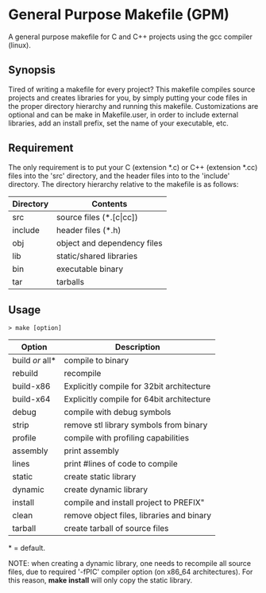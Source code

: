 # General Purpose Makefile (GPM)

A general purpose makefile for C and C++ projects using the gcc compiler (linux).

## Synopsis
Tired of writing a makefile for every project? This makefile compiles source projects and creates libraries for you, by simply putting your code files in the proper directory hierarchy and running this makefile. Customizations are optional and can be make in Makefile.user, in order to include external libraries, add an install prefix, set the name of your executable, etc.

## Requirement
The only requirement is to put your C (extension \*.c) or C++ (extension \*.cc) files into the 'src' directory, and the header files into to the 'include' directory. The directory hierarchy relative to the makefile is as follows:

| Directory | Contents |
| --- |--- |
|src      | source files (\*.[c\|cc])|
|include  | header files (\*.h)|
|obj      | object and dependency files|
|lib      | static/shared libraries|
|bin      | executable binary|
|tar      | tarballs|

## Usage
    > make [option]

| Option | Description |
| --- |--- |
|build *or* all\* | compile to binary                       |
|rebuild        | recompile                                 |
|build-x86      | Explicitly compile for 32bit architecture |
|build-x64      | Explicitly compile for 64bit architecture |
|debug          | compile with debug symbols                |
|strip          | remove stl library symbols from binary|
|profile        | compile with profiling capabilities       |
|assembly       | print assembly                            |
|lines          | print #lines of code to compile           |
|static         | create static library                     |
|dynamic        | create dynamic library                    |
|install        | compile and install project to PREFIX"    |
|clean          | remove object files, libraries and binary |
|tarball        | create tarball of source files            |

\* = default.

NOTE: when creating a dynamic library, one needs to recompile all source files, due to required '-fPIC' compiler option (on x86\_64 architectures). For this reason, **make install** will only copy the static library.

